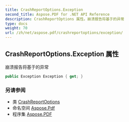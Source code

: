 ```yaml
---
title: CrashReportOptions.Exception
second_title: Aspose.PDF for .NET API Reference
description: CrashReportOptions 属性。崩溃报告将基于的异常
type: docs
weight: 70
url: /zh/net/aspose.pdf/crashreportoptions/exception/
---
```

## CrashReportOptions.Exception 属性

崩溃报告将基于的异常

```csharp
public Exception Exception { get; }
```

### 另请参阅

* 类 [CrashReportOptions](../)
* 命名空间 [Aspose.Pdf](../../../aspose.pdf/)
* 程序集 [Aspose.PDF](../../../)